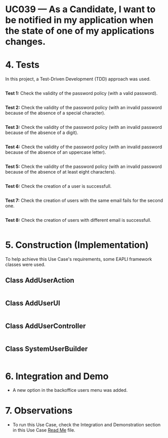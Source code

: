 # UC039 — As a Candidate, I want to be notified in my application when the state of one of my applications changes.

# 4. Tests 

In this project, a Test-Driven Development (TDD) approach was used.

```java

```

**Test 1:** Check the validity of the password policy (with a valid password).

```java

```

**Test 2:** Check the validity of the password policy (with an invalid password because of the absence of a special character).

```java

```

**Test 3:** Check the validity of the password policy (with an invalid password because of the absence of a digit).

```java

```

**Test 4:** Check the validity of the password policy (with an invalid password because of the absence of an uppercase letter).

```java

```

**Test 5:** Check the validity of the password policy (with an invalid password because of the absence of at least eight characters).

```java

```

**Test 6:** Check the creation of a user is successfull.
```java

```

**Test 7:** Check the creation of users with the same email fails for the second one.
```java

```

**Test 8:** Check the creation of users with different email is successfull.
```java

```

# 5. Construction (Implementation)

To help achieve this Use Case's requirements, some EAPLI framework classes were used.

## Class AddUserAction
```java

```

## Class AddUserUI
```java

```

## Class AddUserController
```java

```

## Class SystemUserBuilder
```java

```

# 6. Integration and Demo 

* A new option in the backoffice users menu was added. 

# 7. Observations

* To run this Use Case, check the Integration and Demonstration section in this Use Case [Read Me](../README.md) file.